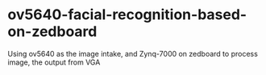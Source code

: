 # ov5640-facial-recognition-based-on-zedboard
Using ov5640 as the image intake, and Zynq-7000 on zedboard to process image, the output from VGA
